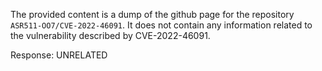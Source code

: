 The provided content is a dump of the github page for the repository `ASR511-OO7/CVE-2022-46091`. It does not contain any information related to the vulnerability described by CVE-2022-46091.

Response: UNRELATED
